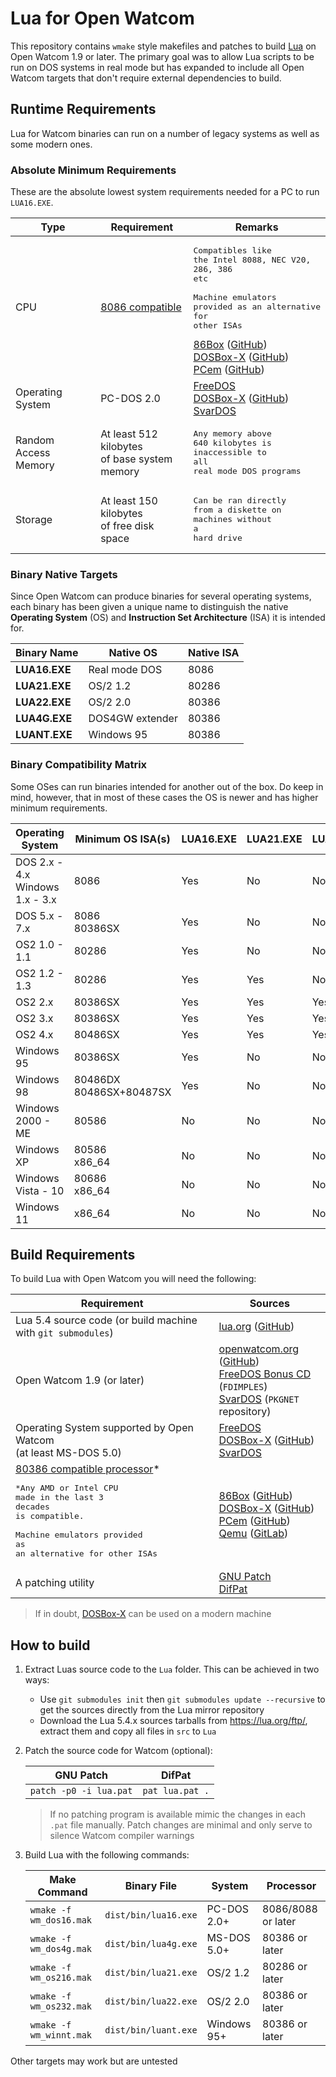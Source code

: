 # Lua for Open Watcom

This repository contains `wmake` style makefiles and patches to build [Lua](https://lua.org) on Open Watcom 1.9 or later. 
The primary goal was to allow Lua scripts to be run on DOS systems in real mode but has expanded
to include all Open Watcom targets that don't require external dependencies to build.

## Runtime Requirements

Lua for Watcom binaries can run on a number of legacy systems as well as some modern ones.

### Absolute Minimum Requirements

These are the absolute lowest system requirements needed for a PC to run `LUA16.EXE`. 

| Type                 | Requirement                                                 | Remarks                                                                                                                                                                                                                                                                                                                                                                                                                       |
|----------------------|-------------------------------------------------------------|-------------------------------------------------------------------------------------------------------------------------------------------------------------------------------------------------------------------------------------------------------------------------------------------------------------------------------------------------------------------------------------------------------------------------------|
| CPU                  | [8086 compatible](https://en.wikipedia.org/wiki/Intel_8086) | <pre>Compatibles like<br/>the Intel 8088, NEC V20,<br/>286, 386 etc<br/><br/>Machine emulators<br/>provided as an alternative<br/>for other ISAs</pre>[86Box](https://86box.net/) ([GitHub](https://github.com/86Box/86Box))<br/>[DOSBox-X](https://dosbox-x.com/) ([GitHub](https://github.com/joncampbell123/dosbox-x))<br/>[PCem](https://www.pcem-emulator.co.uk/) ([GitHub](https://github.com/sarah-walker-pcem/pcem/)) |
| Operating System     | PC-DOS 2.0                                                  | [FreeDOS](https://www.freedos.org/download/)<br/>[DOSBox-X](https://dosbox-x.com/) ([GitHub](https://github.com/joncampbell123/dosbox-x))<br/>[SvarDOS](http://svardos.org/)                                                                                                                                                                                                                                                  |
| Random Access Memory | At least 512 kilobytes<br/>of base system memory            | <pre>Any memory above<br/>640 kilobytes is<br/>inaccessible to all<br/>real mode DOS programs                                                                                                                                                                                                                                                                                                                                 |
| Storage              | At least 150 kilobytes<br/>of free disk space               | <pre>Can be ran directly<br/>from a diskette on<br/>machines without a<br/>hard drive                                                                                                                                                                                                                                                                                                                                         |

### Binary Native Targets

Since Open Watcom can produce binaries for several operating systems, 
each binary has been given a unique name to distinguish the native **Operating System** (OS) 
and **Instruction Set Architecture** (ISA) it is intended for.  

| Binary Name   | Native OS       | Native ISA |
|---------------|-----------------|------------|
| **LUA16.EXE** | Real mode DOS   | 8086       |
| **LUA21.EXE** | OS/2 1.2        | 80286      |
| **LUA22.EXE** | OS/2 2.0        | 80386      |
| **LUA4G.EXE** | DOS4GW extender | 80386      |
| **LUANT.EXE** | Windows 95      | 80386      |

### Binary Compatibility Matrix

Some OSes can run binaries intended for another out of the box. 
Do keep in mind, however, that in most of these cases 
the OS is newer and has higher minimum requirements.

| Operating System                    | Minimum OS ISA(s)           | LUA16.EXE | LUA21.EXE | LUA22.EXE | LUA4G.EXE | LUANT.EXE |
|-------------------------------------|-----------------------------|-----------|-----------|-----------|-----------|-----------|
| DOS 2.x - 4.x<br/>Windows 1.x - 3.x | 8086                        | Yes       | No        | No        | No        | No        |
| DOS 5.x - 7.x                       | 8086<br>80386SX             | Yes       | No        | No        | No<br>Yes | No        |
| OS2 1.0 - 1.1                       | 80286                       | Yes       | No        | No        | No        | No        |
| OS2 1.2 - 1.3                       | 80286                       | Yes       | Yes       | No        | No        | No        |
| OS2 2.x                             | 80386SX                     | Yes       | Yes       | Yes       | No        | No        |
| OS2 3.x                             | 80386SX                     | Yes       | Yes       | Yes       | Yes       | No        |
| OS2 4.x                             | 80486SX                     | Yes       | Yes       | Yes       | Yes       | No        |
| Windows 95                          | 80386SX                     | Yes       | No        | No        | Yes       | Yes       |
| Windows 98                          | 80486DX<br/>80486SX+80487SX | Yes       | No        | No        | Yes       | Yes       |
| Windows 2000 - ME                   | 80586                       | No        | No        | No        | No        | Yes       |
| Windows XP                          | 80586<br/>x86_64            | No        | No        | No        | No        | Yes       |
| Windows Vista - 10                  | 80686<br/>x86_64            | No        | No        | No        | No        | Yes       |
| Windows 11                          | x86_64                      | No        | No        | No        | No        | Yes       |

## Build Requirements
To build Lua with Open Watcom you will need the following:

| Requirement                                                                                                                                                                                                                            | Sources                                                                                                                                                                                                                                                                                                                                                    |
|----------------------------------------------------------------------------------------------------------------------------------------------------------------------------------------------------------------------------------------|------------------------------------------------------------------------------------------------------------------------------------------------------------------------------------------------------------------------------------------------------------------------------------------------------------------------------------------------------------|
| Lua 5.4 source code (or build machine with `git submodules`)                                                                                                                                                                           | [lua.org](https://lua.org/ftp/) ([GitHub](https://github.com/lua/lua/tree/v5.4.6))                                                                                                                                                                                                                                                                         |
| Open Watcom 1.9 (or later)                                                                                                                                                                                                             | [openwatcom.org](https://www.openwatcom.org/) ([GitHub](https://github.com/open-watcom))<br/>[FreeDOS Bonus CD](https://www.freedos.org/download/) (`FDIMPLES`)<br/>[SvarDOS](http://svardos.org/?p=repo) (`PKGNET` repository)                                                                                                                            |
| Operating System supported by Open Watcom<br/>(at least MS-DOS 5.0)                                                                                                                                                                    | [FreeDOS](https://www.freedos.org/download/)<br/>[DOSBox-X](https://dosbox-x.com/) ([GitHub](https://github.com/joncampbell123/dosbox-x))<br/>[SvarDOS](http://svardos.org/)                                                                                                                                                                               |
| [80386 compatible processor](https://en.wikipedia.org/wiki/I386)* <br/> <pre>*Any AMD or Intel CPU <br/>made in the last 3 decades<br/>is compatible.<br/><br/>Machine emulators provided <br/>as an alternative for other ISAs </pre> | [86Box](https://86box.net/) ([GitHub](https://github.com/86Box/86Box))<br/>[DOSBox-X](https://dosbox-x.com/) ([GitHub](https://github.com/joncampbell123/dosbox-x))<br/>[PCem](https://www.pcem-emulator.co.uk/) ([GitHub](https://github.com/sarah-walker-pcem/pcem/))<br/>[Qemu](https://www.qemu.org/) ([GitLab](https://gitlab.com/qemu-project/qemu)) |
| A patching utility                                                                                                                                                                                                                     | [GNU Patch](https://savannah.gnu.org/projects/patch/)<br>[DifPat](https://github.com/deverac/difpat)                                                                                                                                                                                                                                                       |

> If in doubt, [DOSBox-X](https://dosbox-x.com/) can be used on a modern machine

## How to build
1) Extract Luas source code to the `Lua` folder. This can be achieved in two ways:
   * Use `git submodules init` then `git submodules update --recursive` to get the sources directly from the Lua mirror repository
   * Download the Lua 5.4.x sources tarballs from https://lua.org/ftp/, extract them and copy all files in `src` to `Lua`
2) Patch the source code for Watcom (optional):

   | GNU Patch              | DifPat          |
   |------------------------|-----------------|
   | `patch -p0 -i lua.pat` | `pat lua.pat .` |
   > If no patching program is available mimic the changes in each `.pat` file manually. 
   > Patch changes are minimal and only serve to silence Watcom compiler warnings

3) Build Lua with the following commands:

   | Make Command            | Binary File          | System      | Processor          |
   |-------------------------|----------------------|-------------|--------------------|
   | `wmake -f wm_dos16.mak` | `dist/bin/lua16.exe` | PC-DOS 2.0+ | 8086/8088 or later |
   | `wmake -f wm_dos4g.mak` | `dist/bin/lua4g.exe` | MS-DOS 5.0+ | 80386 or later     |
   | `wmake -f wm_os216.mak` | `dist/bin/lua21.exe` | OS/2 1.2    | 80286 or later     |
   | `wmake -f wm_os232.mak` | `dist/bin/lua22.exe` | OS/2 2.0    | 80386 or later     |
   | `wmake -f wm_winnt.mak` | `dist/bin/luant.exe` | Windows 95+ | 80386 or later     |


Other targets may work but are untested
